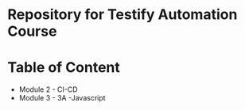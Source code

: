 # Repository for Testify Automation Course

# Table of Content
- Module 2 - CI-CD
- Module 3 - 3A -Javascript